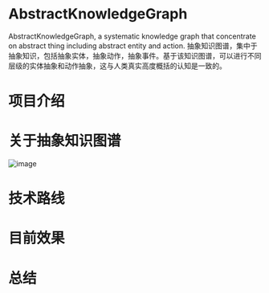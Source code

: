 # AbstractKnowledgeGraph
AbstractKnowledgeGraph, a systematic knowledge graph that concentrate on abstract thing including abstract entity and action. 抽象知识图谱，集中于抽象知识，包括抽象实体，抽象动作，抽象事件。基于该知识图谱，可以进行不同层级的实体抽象和动作抽象，这与人类真实高度概括的认知是一致的。

# 项目介绍

# 关于抽象知识图谱
![image](https://github.com/liuhuanyong/AbstractKnowledgeGraph/blob/master/img/intro.png)

# 技术路线


# 目前效果

# 总结




